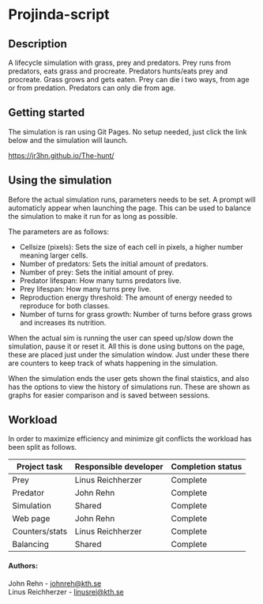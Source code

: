 # Projinda-script
## Description
A lifecycle simulation with grass, prey and predators. Prey runs from predators, eats grass and procreate. Predators hunts/eats prey and procreate. Grass grows and gets eaten. Prey can die i two ways, from age or from predation. Predators can only die from age.


## Getting started

The simulation is ran using Git Pages. No setup needed, just click the link below and the simulation will launch.

https://jr3hn.github.io/The-hunt/

## Using the simulation

Before the actual simulation runs, parameters needs to be set. A prompt will automaticly appear when launching the page. This can be used to balance the simulation to make it run for as long as possible.

The parameters are as follows:

- Cellsize (pixels): Sets the size of each cell in pixels, a higher number meaning larger cells.
- Number of predators: Sets the initial amount of predators.
- Number of prey: Sets the initial amount of prey.
- Predator lifespan: How many turns predators live.
- Prey lifespan: How many turns prey live.
- Reproduction energy threshold: The amount of energy needed to reproduce for both classes.
- Number of turns for grass growth: Number of turns before grass grows and increases its nutrition.

When the actual sim is running the user can speed up/slow down the simulation, pause it or reset it. All this is done using buttons on the page, these are placed just under the simulation window. Just under these there are counters to keep track of whats happening in the simulation. 

When the simulation ends the user gets shown the final staistics, and also has the options to view the history of simulations run. These are shown as graphs for easier comparison and is saved between sessions.

## Workload

In order to maximize efficiency and minimize git conflicts the workload has been split as follows.

| Project task | Responsible developer | Completion status|
|--------------|-----------------------|------------------|
| Prey         |  Linus Reichherzer    |Complete    |
|Predator      | John Rehn             |Complete    |
|Simulation    | Shared                | Complete         |
|Web page      | John Rehn             | Complete         |
|Counters/stats      | Linus Reichherzer | Complete       |
|Balancing     | Shared                | Complete   |


#### Authors:
John Rehn - johnreh@kth.se  
Linus Reichherzer - linusrei@kth.se
